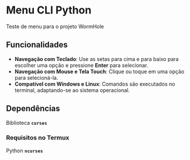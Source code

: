 # Menu CLI Python

Teste de menu para o projeto WormHole

## Funcionalidades

- **Navegação com Teclado**: Use as setas para cima e para baixo para escolher uma opção e pressione **Enter** para selecionar.
- **Navegação com Mouse e Tela Touch**: Clique ou toque em uma opção para selecioná-la.
- **Compatível com Windows e  Linux**: Comandos são executados no terminal, adaptando-se ao sistema operacional.

## Dependências

Biblioteca **`curses`**

### Requisitos no Termux

Python
**`ncurses`**

